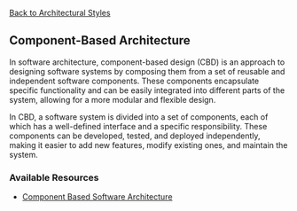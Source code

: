 [Back to Architectural Styles](07-architectural-styles.md)
## Component-Based Architecture

In software architecture, component-based design (CBD) is an approach to designing software systems by composing them from a set of reusable and independent software components. These components encapsulate specific functionality and can be easily integrated into different parts of the system, allowing for a more modular and flexible design.

In CBD, a software system is divided into a set of components, each of which has a well-defined interface and a specific responsibility. These components can be developed, tested, and deployed independently, making it easier to add new features, modify existing ones, and maintain the system.
### Available Resources

- [Component Based Software Architecture](https://www.tutorialspoint.com/software_architecture_design/component_based_architecture.htm)



